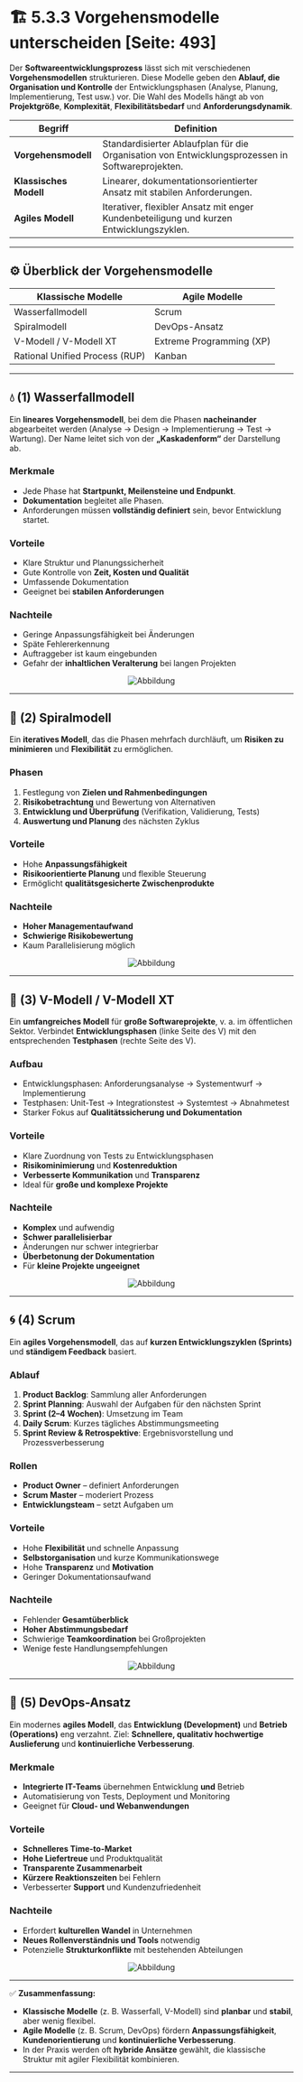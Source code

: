 # 🏗️ 5.3.3 Vorgehensmodelle unterscheiden [Seite: 493]

Der **Softwareentwicklungsprozess** lässt sich mit verschiedenen **Vorgehensmodellen** strukturieren.
Diese Modelle geben den **Ablauf, die Organisation und Kontrolle** der Entwicklungsphasen (Analyse, Planung, Implementierung, Test usw.) vor.
Die Wahl des Modells hängt ab von **Projektgröße**, **Komplexität**, **Flexibilitätsbedarf** und **Anforderungsdynamik**.

| Begriff                | Definition                                                                                       |
| ---------------------- | ------------------------------------------------------------------------------------------------ |
| **Vorgehensmodell**    | Standardisierter Ablaufplan für die Organisation von Entwicklungsprozessen in Softwareprojekten. |
| **Klassisches Modell** | Linearer, dokumentationsorientierter Ansatz mit stabilen Anforderungen.                          |
| **Agiles Modell**      | Iterativer, flexibler Ansatz mit enger Kundenbeteiligung und kurzen Entwicklungszyklen.          |

---

## ⚙️ Überblick der Vorgehensmodelle

| **Klassische Modelle**         | **Agile Modelle**        |
| ------------------------------ | ------------------------ |
| Wasserfallmodell               | Scrum                    |
| Spiralmodell                   | DevOps-Ansatz            |
| V-Modell / V-Modell XT         | Extreme Programming (XP) |
| Rational Unified Process (RUP) | Kanban                   |

---

## 💧 (1) Wasserfallmodell

Ein **lineares Vorgehensmodell**, bei dem die Phasen **nacheinander** abgearbeitet werden (Analyse → Design → Implementierung → Test → Wartung).
Der Name leitet sich von der **„Kaskadenform“** der Darstellung ab.

### Merkmale

* Jede Phase hat **Startpunkt, Meilensteine und Endpunkt**.
* **Dokumentation** begleitet alle Phasen.
* Anforderungen müssen **vollständig definiert** sein, bevor Entwicklung startet.

### Vorteile

* Klare Struktur und Planungssicherheit
* Gute Kontrolle von **Zeit, Kosten und Qualität**
* Umfassende Dokumentation
* Geeignet bei **stabilen Anforderungen**

### Nachteile

* Geringe Anpassungsfähigkeit bei Änderungen
* Späte Fehlererkennung
* Auftraggeber ist kaum eingebunden
* Gefahr der **inhaltlichen Veralterung** bei langen Projekten

<div style="display:flex;justify-content:center">
    <img src="/lernfeld_5/wasserfall.png" alt="Abbildung" style="max-width:100%;height:auto;display:block;margin:0;" />
</div>

---

## 🔄 (2) Spiralmodell

Ein **iteratives Modell**, das die Phasen mehrfach durchläuft, um **Risiken zu minimieren** und **Flexibilität** zu ermöglichen.

### Phasen

1. Festlegung von **Zielen und Rahmenbedingungen**
2. **Risikobetrachtung** und Bewertung von Alternativen
3. **Entwicklung und Überprüfung** (Verifikation, Validierung, Tests)
4. **Auswertung und Planung** des nächsten Zyklus

### Vorteile

* Hohe **Anpassungsfähigkeit**
* **Risikoorientierte Planung** und flexible Steuerung
* Ermöglicht **qualitätsgesicherte Zwischenprodukte**

### Nachteile

* **Hoher Managementaufwand**
* **Schwierige Risikobewertung**
* Kaum Parallelisierung möglich


<div style="display:flex;justify-content:center">
    <img src="/lernfeld_5/spiral.png" alt="Abbildung" style="max-width:100%;height:auto;display:block;margin:0;" />
</div>

---

## 🧩 (3) V-Modell / V-Modell XT

Ein **umfangreiches Modell** für **große Softwareprojekte**, v. a. im öffentlichen Sektor.
Verbindet **Entwicklungsphasen** (linke Seite des V) mit den entsprechenden **Testphasen** (rechte Seite des V).

### Aufbau

* Entwicklungsphasen: Anforderungsanalyse → Systementwurf → Implementierung
* Testphasen: Unit-Test → Integrationstest → Systemtest → Abnahmetest
* Starker Fokus auf **Qualitätssicherung und Dokumentation**

### Vorteile

* Klare Zuordnung von Tests zu Entwicklungsphasen
* **Risikominimierung** und **Kostenreduktion**
* **Verbesserte Kommunikation** und **Transparenz**
* Ideal für **große und komplexe Projekte**

### Nachteile

* **Komplex** und aufwendig
* **Schwer parallelisierbar**
* Änderungen nur schwer integrierbar
* **Überbetonung der Dokumentation**
* Für **kleine Projekte ungeeignet**


<div style="display:flex;justify-content:center">
    <img src="/lernfeld_5/v_modell.png" alt="Abbildung" style="max-width:100%;height:auto;display:block;margin:0;" />
</div>

---

## 🌀 (4) Scrum

Ein **agiles Vorgehensmodell**, das auf **kurzen Entwicklungszyklen (Sprints)** und **ständigem Feedback** basiert.

### Ablauf

1. **Product Backlog**: Sammlung aller Anforderungen
2. **Sprint Planning**: Auswahl der Aufgaben für den nächsten Sprint
3. **Sprint (2–4 Wochen)**: Umsetzung im Team
4. **Daily Scrum**: Kurzes tägliches Abstimmungsmeeting
5. **Sprint Review & Retrospektive**: Ergebnisvorstellung und Prozessverbesserung

### Rollen

* **Product Owner** – definiert Anforderungen
* **Scrum Master** – moderiert Prozess
* **Entwicklungsteam** – setzt Aufgaben um

### Vorteile

* Hohe **Flexibilität** und schnelle Anpassung
* **Selbstorganisation** und kurze Kommunikationswege
* Hohe **Transparenz** und **Motivation**
* Geringer Dokumentationsaufwand

### Nachteile

* Fehlender **Gesamtüberblick**
* **Hoher Abstimmungsbedarf**
* Schwierige **Teamkoordination** bei Großprojekten
* Wenige feste Handlungsempfehlungen


<div style="display:flex;justify-content:center">
    <img src="/lernfeld_5/scrum.png" alt="Abbildung" style="max-width:100%;height:auto;display:block;margin:0;" />
</div>

---

## 🔧 (5) DevOps-Ansatz

Ein modernes **agiles Modell**, das **Entwicklung (Development)** und **Betrieb (Operations)** eng verzahnt.
Ziel: **Schnellere, qualitativ hochwertige Auslieferung** und **kontinuierliche Verbesserung**.

### Merkmale

* **Integrierte IT-Teams** übernehmen Entwicklung **und** Betrieb
* Automatisierung von Tests, Deployment und Monitoring
* Geeignet für **Cloud- und Webanwendungen**

### Vorteile

* **Schnelleres Time-to-Market**
* **Hohe Liefertreue** und Produktqualität
* **Transparente Zusammenarbeit**
* **Kürzere Reaktionszeiten** bei Fehlern
* Verbesserter **Support** und Kundenzufriedenheit

### Nachteile

* Erfordert **kulturellen Wandel** in Unternehmen
* **Neues Rollenverständnis und Tools** notwendig
* Potenzielle **Strukturkonflikte** mit bestehenden Abteilungen


<div style="display:flex;justify-content:center">
    <img src="/lernfeld_5/devops.png" alt="Abbildung" style="max-width:100%;height:auto;display:block;margin:0;" />
</div>

---

✅ **Zusammenfassung:**

* **Klassische Modelle** (z. B. Wasserfall, V-Modell) sind **planbar** und **stabil**, aber wenig flexibel.
* **Agile Modelle** (z. B. Scrum, DevOps) fördern **Anpassungsfähigkeit**, **Kundenorientierung** und **kontinuierliche Verbesserung**.
* In der Praxis werden oft **hybride Ansätze** gewählt, die klassische Struktur mit agiler Flexibilität kombinieren.


---
